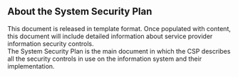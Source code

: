 ## About the System Security Plan  
This document is released in template format. Once populated with content, this document will include detailed information about service provider information security controls.  
The System Security Plan is the main document in which the CSP describes all the security controls in use on the information system and their implementation.  

